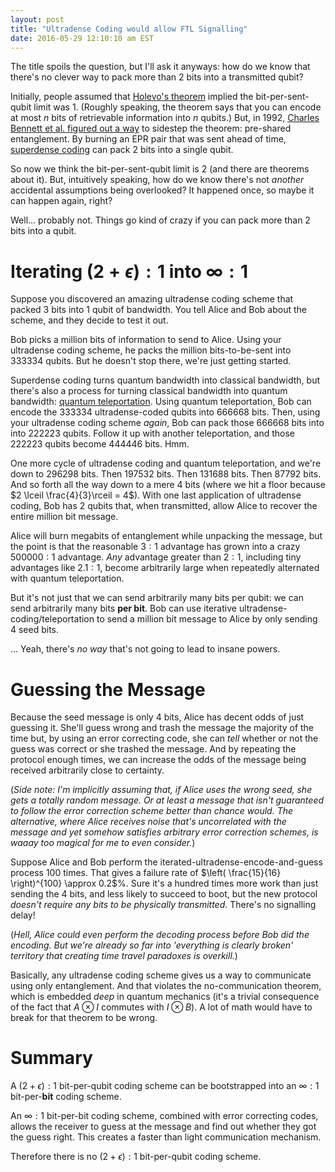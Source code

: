 ```yaml
---
layout: post
title: "Ultradense Coding would allow FTL Signalling"
date: 2016-05-29 12:10:10 am EST
---
```


The title spoils the question, but I'll ask it anyways:
how do we know that there's no clever way to pack more than 2 bits into a transmitted qubit?

Initially, people assumed that [Holevo's theorem](https://en.wikipedia.org/wiki/Holevo's_theorem) implied the bit-per-sent-qubit limit was 1. (Roughly speaking, the theorem says that you can encode at most $n$ bits of retrievable information into $n$ qubits.)
But, in 1992, [Charles Bennett et al. figured out a way](http://journals.aps.org/prl/abstract/10.1103/PhysRevLett.69.2881) to sidestep the theorem: pre-shared entanglement.
By burning an EPR pair that was sent ahead of time, [superdense coding](https://en.wikipedia.org/wiki/Superdense_coding) can pack 2 bits into a single qubit.

So now we think the bit-per-sent-qubit limit is 2 (and there are theorems about it).
But, intuitively speaking, how do we know there's not *another* accidental assumptions being overlooked?
It happened once, so maybe it can happen again, right?

Well... probably not.
Things go kind of crazy if you can pack more than 2 bits into a qubit.

# Iterating $(2+\epsilon):1$ into $\infty:1$

Suppose you discovered an amazing ultradense coding scheme that packed 3 bits into 1 qubit of bandwidth.
You tell Alice and Bob about the scheme, and they decide to test it out.

Bob picks a million bits of information to send to Alice.
Using your ultradense coding scheme, he packs the million bits-to-be-sent into 333334 qubits.
But he doesn't stop there, we're just getting started.

Superdense coding turns quantum bandwidth into classical bandwidth, but there's also a process for turning classical bandwidth into quantum bandwidth: [quantum teleportation](https://en.wikipedia.org/wiki/Quantum_teleportation).
Using quantum teleportation, Bob can encode the 333334 ultradense-coded qubits into 666668 bits.
Then, using your ultradense coding scheme *again*, Bob can pack those 666668 bits into into 222223 qubits.
Follow it up with another teleportation, and those 222223 qubits become 444446 bits.
Hmm.

One more cycle of ultradense coding and quantum teleportation, and we're down to 296298 bits.
Then 197532 bits.
Then 131688 bits.
Then 87792 bits.
And so forth all the way down to a mere 4 bits (where we hit a floor because $2 \lceil \frac{4}{3}\rceil = 4$).
With one last application of ultradense coding, Bob has 2 qubits that, when transmitted, allow Alice to recover the entire million bit message.

Alice will burn megabits of entanglement while unpacking the message, but the point is that the reasonable $3:1$ advantage has grown into a crazy $500000:1$ advantage.
*Any* advantage greater than $2:1$, including tiny advantages like $2.1:1$, become arbitrarily large when repeatedly alternated with quantum teleportation.

But it's not just that we can send arbitrarily many bits per qubit: we can send arbitrarily many bits **per bit**.
Bob can use iterative ultradense-coding/teleportation to send a million bit message to Alice by only sending 4 seed bits.

... Yeah, there's *no way* that's not going to lead to insane powers.

# Guessing the Message

Because the seed message is only 4 bits, Alice has decent odds of just guessing it.
She'll guess wrong and trash the message the majority of the time but, by using an error correcting code, she can *tell* whether or not the guess was correct or she trashed the message.
And by repeating the protocol enough times, we can increase the odds of the message being received arbitrarily close to certainty.

(*Side note: I'm implicitly assuming that, if Alice uses the wrong seed, she gets a totally random message.
Or at least a message that isn't guaranteed to follow the error correction scheme better than chance would.
The alternative, where Alice receives noise that's uncorrelated with the message and yet somehow satisfies arbitrary error correction schemes, is waaay too magical for me to even consider.*)

Suppose Alice and Bob perform the iterated-ultradense-encode-and-guess process 100 times.
That gives a failure rate of $\left( \frac{15}{16} \right)^{100} \approx 0.2$%.
Sure it's a hundred times more work than just sending the 4 bits, and less likely to succeed to boot, but the new protocol *doesn't require any bits to be physically transmitted*.
There's no signalling delay!

(*Hell, Alice could even perform the decoding process before Bob did the encoding.
But we're already so far into 'everything is clearly broken' territory that creating time travel paradoxes is overkill.*)

Basically, any ultradense coding scheme gives us a way to communicate using only entanglement.
And that violates the no-communication theorem, which is embedded *deep* in quantum mechanics (it's a trivial consequence of the fact that $A \otimes I$ commutes with $I \otimes B$).
A lot of math would have to break for that theorem to be wrong.

# Summary

A $(2+\epsilon):1$ bit-per-qubit coding scheme can be bootstrapped into an $\infty:1$ bit-per-**bit** coding scheme.

An $\infty:1$ bit-per-bit coding scheme, combined with error correcting codes, allows the receiver to guess at the message and find out whether they got the guess right.
This creates a faster than light communication mechanism.

Therefore there is no $(2+\epsilon):1$ bit-per-qubit coding scheme.
